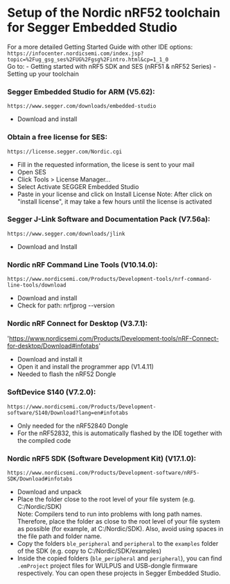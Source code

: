# Setup of the Nordic nRF52 toolchain for Segger Embedded Studio

For a more detailed Getting Started Guide with other IDE options:  
`https://infocenter.nordicsemi.com/index.jsp?topic=%2Fug_gsg_ses%2FUG%2Fgsg%2Fintro.html&cp=1_1_0`  
Go to: - Getting started with nRF5 SDK and SES (nRF51 & nRF52 Series)
			- Setting up your toolchain

### Segger Embedded Studio for ARM (V5.62):  
`https://www.segger.com/downloads/embedded-studio`
- Download and install

### Obtain a free license for SES:  
`https://license.segger.com/Nordic.cgi`
- Fill in the requested information, the licese is sent to your mail
- Open SES
- Click Tools > License Manager...
- Select Activate SEGGER Embedded Studio
- Paste in your license and click on Install License
Note: After click on "install license", it may take a few hours until the license is activated

### Segger J-Link Software and Documentation Pack (V7.56a):  
`https://www.segger.com/downloads/jlink`
- Download and Install

### Nordic nRF Command Line Tools (V10.14.0):  
`https://www.nordicsemi.com/Products/Development-tools/nrf-command-line-tools/download`
- Download and install
- Check for path: nrfjprog --version

### Nordic nRF Connect for Desktop (V3.7.1):  
'https://www.nordicsemi.com/Products/Development-tools/nRF-Connect-for-desktop/Download#infotabs'
- Download and install it
- Open it and install the programmer app (V1.4.11)
- Needed to flash the nRF52 Dongle

### SoftDevice S140 (V7.2.0):  
`https://www.nordicsemi.com/Products/Development-software/S140/Download?lang=en#infotabs`
- Only needed for the nRF52840 Dongle
- For the nRF52832, this is automatically flashed by the IDE together with the compiled code

### Nordic nRF5 SDK (Software Development Kit) (V17.1.0):  
`https://www.nordicsemi.com/Products/Development-software/nRF5-SDK/Download#infotabs`
- Download and unpack
- Place the folder close to the root level of your file system (e.g. C:/Nordic/SDK)  
Note: Compilers tend to run into problems with long path names. Therefore, place the folder as close to the root level of your file system as possible (for example, at C:/Nordic/SDK). Also, avoid using spaces in the file path and folder name.
- Copy the folders `ble_peripheral` and `peripheral` to the `examples` folder of the SDK (e.g. copy to C:/Nordic/SDK/examples)
- Inside the copied folders (`ble_peripheral` and `peripheral`), you can find `.emProject` project files for WULPUS and USB-dongle firmware respectively. You can open these projects in Segger Embedded Studio.
